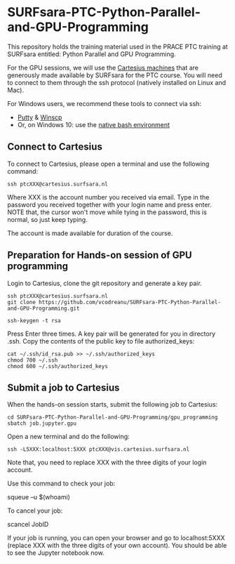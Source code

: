 # SURFsara-PTC-Python-Parallel-and-GPU-Programming

This repository holds the training material used in the PRACE PTC training at SURFsara entitled: Python Parallel and GPU Programming.

For the GPU sessions, we will use the [Cartesius machines](https://userinfo.surfsara.nl/systems/cartesius) that are generously made available by SURFsara for the PTC course. You will need to connect to them through the ssh protocol (natively installed on Linux and Mac).

For Windows users, we recommend these tools to connect via ssh:
- [Putty](http://www.putty.org/) & [Winscp](https://winscp.net)
- Or, on Windows 10: use the [native bash environment](https://msdn.microsoft.com/en-us/commandline/wsl/install_guide)

## Connect to Cartesius

To connect to Cartesius, please open a terminal and use the following command:

    ssh ptcXXX@cartesius.surfsara.nl

Where XXX is the account number you received via email. Type in the password you received together with your login name and press enter.
NOTE that, the cursor won't move while tying in the password, this is normal, so just keep typing.

The account is made available for duration of the course. 

## Preparation for Hands-on session of GPU programming

Login to Cartesius, clone the git repository and generate a key pair.

    ssh ptcXXX@cartesius.surfsara.nl
    git clone https://github.com/vcodreanu/SURFsara-PTC-Python-Parallel-and-GPU-Programming.git
    
    ssh-keygen -t rsa

Press Enter three times. A key pair will be generated for you in directory .ssh. Copy the contents of the public key to file authorized_keys:

    cat ~/.ssh/id_rsa.pub >> ~/.ssh/authorized_keys
    chmod 700 ~/.ssh
    chmod 600 ~/.ssh/authorized_keys

## Submit a job to Cartesius
When the hands-on session starts, submit the following job to Cartesius:

    cd SURFsara-PTC-Python-Parallel-and-GPU-Programming/gpu_programming
    sbatch job.jupyter.gpu

Open a new terminal and do the following:

    ssh -L5XXX:localhost:5XXX ptcXXX@vis.cartesius.surfsara.nl

Note that, you need to replace XXX with the three digits of your login account.
   
Use this command to check your job:

   squeue –u $(whoami)
   
To cancel your job:

   scancel JobID
   
If your job is running, you can open your browser and go to localhost:5XXX (replace XXX with the three digits of your own account). You should be able to see the Jupyter notebook now.
